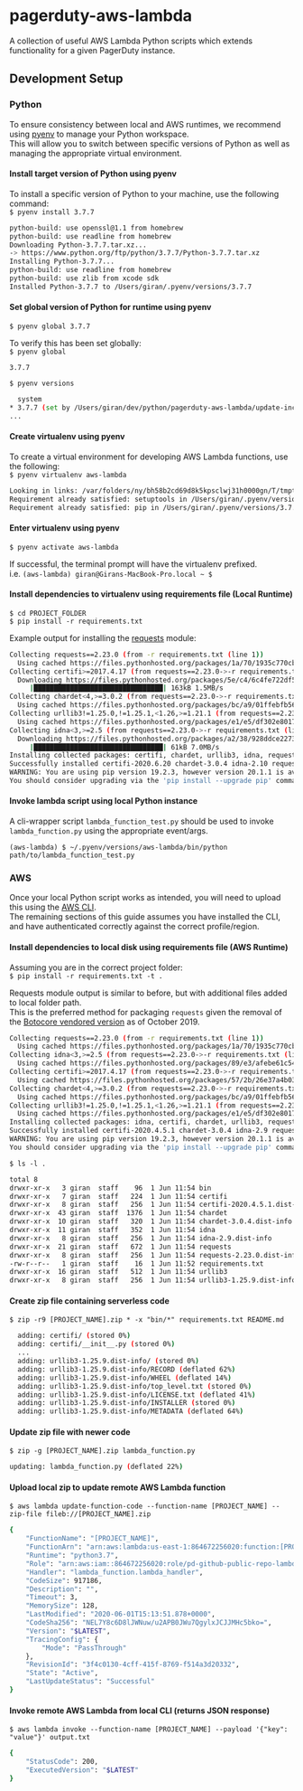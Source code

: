 # pagerduty-aws-lambda

A collection of useful AWS Lambda Python scripts which extends functionality for a given PagerDuty instance.

## Development Setup

### Python

To ensure consistency between local and AWS runtimes, we recommend using [pyenv](https://github.com/pyenv/pyenv) to manage your Python workspace.  
This will allow you to switch between specific versions of Python as well as managing the appropriate virtual environment.

#### Install target version of Python using pyenv

To install a specific version of Python to your machine, use the following command:  
`$ pyenv install 3.7.7`

```bash
python-build: use openssl@1.1 from homebrew
python-build: use readline from homebrew
Downloading Python-3.7.7.tar.xz...
-> https://www.python.org/ftp/python/3.7.7/Python-3.7.7.tar.xz
Installing Python-3.7.7...
python-build: use readline from homebrew
python-build: use zlib from xcode sdk
Installed Python-3.7.7 to /Users/giran/.pyenv/versions/3.7.7
```

#### Set global version of Python for runtime using pyenv

`$ pyenv global 3.7.7`

To verify this has been set globally:  
`$ pyenv global`

```
3.7.7
```

`$ pyenv versions`

```bash
  system
* 3.7.7 (set by /Users/giran/dev/python/pagerduty-aws-lambda/update-incident-urgency/.python-version)
...
```

#### Create virtualenv using pyenv

To create a virtual environment for developing AWS Lambda functions, use the following:  
`$ pyenv virtualenv aws-lambda`

```bash
Looking in links: /var/folders/ny/bh58b2cd69d8k5kpsclwj31h0000gn/T/tmpttg4jtds
Requirement already satisfied: setuptools in /Users/giran/.pyenv/versions/3.7.7/envs/aws-lambda/lib/python3.7/site-packages (41.2.0)
Requirement already satisfied: pip in /Users/giran/.pyenv/versions/3.7.7/envs/aws-lambda/lib/python3.7/site-packages (19.2.3)
```

#### Enter virtualenv using pyenv

`$ pyenv activate aws-lambda`

If successful, the terminal prompt will have the virtualenv prefixed.  
i.e. `(aws-lambda) giran@Girans-MacBook-Pro.local ~ $`

#### Install dependencies to virtualenv using requirements file (Local Runtime)

`$ cd PROJECT_FOLDER`  
`$ pip install -r requirements.txt`

Example output for installing the [requests](https://requests.readthedocs.io/en/master/) module:

```bash
Collecting requests==2.23.0 (from -r requirements.txt (line 1))
  Using cached https://files.pythonhosted.org/packages/1a/70/1935c770cb3be6e3a8b78ced23d7e0f3b187f5cbfab4749523ed65d7c9b1/requests-2.23.0-py2.py3-none-any.whl
Collecting certifi>=2017.4.17 (from requests==2.23.0->-r requirements.txt (line 1))
  Downloading https://files.pythonhosted.org/packages/5e/c4/6c4fe722df5343c33226f0b4e0bb042e4dc13483228b4718baf286f86d87/certifi-2020.6.20-py2.py3-none-any.whl (156kB)
     |████████████████████████████████| 163kB 1.5MB/s
Collecting chardet<4,>=3.0.2 (from requests==2.23.0->-r requirements.txt (line 1))
  Using cached https://files.pythonhosted.org/packages/bc/a9/01ffebfb562e4274b6487b4bb1ddec7ca55ec7510b22e4c51f14098443b8/chardet-3.0.4-py2.py3-none-any.whl
Collecting urllib3!=1.25.0,!=1.25.1,<1.26,>=1.21.1 (from requests==2.23.0->-r requirements.txt (line 1))
  Using cached https://files.pythonhosted.org/packages/e1/e5/df302e8017440f111c11cc41a6b432838672f5a70aa29227bf58149dc72f/urllib3-1.25.9-py2.py3-none-any.whl
Collecting idna<3,>=2.5 (from requests==2.23.0->-r requirements.txt (line 1))
  Downloading https://files.pythonhosted.org/packages/a2/38/928ddce2273eaa564f6f50de919327bf3a00f091b5baba8dfa9460f3a8a8/idna-2.10-py2.py3-none-any.whl (58kB)
     |████████████████████████████████| 61kB 7.0MB/s
Installing collected packages: certifi, chardet, urllib3, idna, requests
Successfully installed certifi-2020.6.20 chardet-3.0.4 idna-2.10 requests-2.23.0 urllib3-1.25.9
WARNING: You are using pip version 19.2.3, however version 20.1.1 is available.
You should consider upgrading via the 'pip install --upgrade pip' command.
```

#### Invoke lambda script using local Python instance

A cli-wrapper script `lambda_function_test.py` should be used to invoke `lambda_function.py` using the appropriate event/args.

`(aws-lambda) $ ~/.pyenv/versions/aws-lambda/bin/python path/to/lambda_function_test.py`

### AWS

Once your local Python script works as intended, you will need to upload this using the [AWS CLI](https://docs.aws.amazon.com/cli/latest/userguide/install-cliv2.html).  
The remaining sections of this guide assumes you have installed the CLI, and have authenticated correctly against the correct profile/region.

#### Install dependencies to local disk using requirements file (AWS Runtime)

Assuming you are in the correct project folder:  
`$ pip install -r requirements.txt -t .`

Requests module output is similar to before, but with additional files added to local folder path.  
This is the preferred method for packaging `requests` given the removal of the [Botocore vendored version](https://aws.amazon.com/blogs/developer/removing-the-vendored-version-of-requests-from-botocore/) as of October 2019.

```bash
Collecting requests==2.23.0 (from -r requirements.txt (line 1))
  Using cached https://files.pythonhosted.org/packages/1a/70/1935c770cb3be6e3a8b78ced23d7e0f3b187f5cbfab4749523ed65d7c9b1/requests-2.23.0-py2.py3-none-any.whl
Collecting idna<3,>=2.5 (from requests==2.23.0->-r requirements.txt (line 1))
  Using cached https://files.pythonhosted.org/packages/89/e3/afebe61c546d18fb1709a61bee788254b40e736cff7271c7de5de2dc4128/idna-2.9-py2.py3-none-any.whl
Collecting certifi>=2017.4.17 (from requests==2.23.0->-r requirements.txt (line 1))
  Using cached https://files.pythonhosted.org/packages/57/2b/26e37a4b034800c960a00c4e1b3d9ca5d7014e983e6e729e33ea2f36426c/certifi-2020.4.5.1-py2.py3-none-any.whl
Collecting chardet<4,>=3.0.2 (from requests==2.23.0->-r requirements.txt (line 1))
  Using cached https://files.pythonhosted.org/packages/bc/a9/01ffebfb562e4274b6487b4bb1ddec7ca55ec7510b22e4c51f14098443b8/chardet-3.0.4-py2.py3-none-any.whl
Collecting urllib3!=1.25.0,!=1.25.1,<1.26,>=1.21.1 (from requests==2.23.0->-r requirements.txt (line 1))
  Using cached https://files.pythonhosted.org/packages/e1/e5/df302e8017440f111c11cc41a6b432838672f5a70aa29227bf58149dc72f/urllib3-1.25.9-py2.py3-none-any.whl
Installing collected packages: idna, certifi, chardet, urllib3, requests
Successfully installed certifi-2020.4.5.1 chardet-3.0.4 idna-2.9 requests-2.23.0 urllib3-1.25.9
WARNING: You are using pip version 19.2.3, however version 20.1.1 is available.
You should consider upgrading via the 'pip install --upgrade pip' command.
```

`$ ls -l .`

```bash
total 8
drwxr-xr-x   3 giran  staff    96  1 Jun 11:54 bin
drwxr-xr-x   7 giran  staff   224  1 Jun 11:54 certifi
drwxr-xr-x   8 giran  staff   256  1 Jun 11:54 certifi-2020.4.5.1.dist-info
drwxr-xr-x  43 giran  staff  1376  1 Jun 11:54 chardet
drwxr-xr-x  10 giran  staff   320  1 Jun 11:54 chardet-3.0.4.dist-info
drwxr-xr-x  11 giran  staff   352  1 Jun 11:54 idna
drwxr-xr-x   8 giran  staff   256  1 Jun 11:54 idna-2.9.dist-info
drwxr-xr-x  21 giran  staff   672  1 Jun 11:54 requests
drwxr-xr-x   8 giran  staff   256  1 Jun 11:54 requests-2.23.0.dist-info
-rw-r--r--   1 giran  staff    16  1 Jun 11:52 requirements.txt
drwxr-xr-x  16 giran  staff   512  1 Jun 11:54 urllib3
drwxr-xr-x   8 giran  staff   256  1 Jun 11:54 urllib3-1.25.9.dist-info
```

#### Create zip file containing serverless code

`$ zip -r9 [PROJECT_NAME].zip * -x "bin/*" requirements.txt README.md`

```bash
  adding: certifi/ (stored 0%)
  adding: certifi/__init__.py (stored 0%)
  ...
  adding: urllib3-1.25.9.dist-info/ (stored 0%)
  adding: urllib3-1.25.9.dist-info/RECORD (deflated 62%)
  adding: urllib3-1.25.9.dist-info/WHEEL (deflated 14%)
  adding: urllib3-1.25.9.dist-info/top_level.txt (stored 0%)
  adding: urllib3-1.25.9.dist-info/LICENSE.txt (deflated 41%)
  adding: urllib3-1.25.9.dist-info/INSTALLER (stored 0%)
  adding: urllib3-1.25.9.dist-info/METADATA (deflated 64%)
```

#### Update zip file with newer code

`$ zip -g [PROJECT_NAME].zip lambda_function.py`

```bash
updating: lambda_function.py (deflated 22%)
```

#### Upload local zip to update remote AWS Lambda function

`$ aws lambda update-function-code --function-name [PROJECT_NAME] --zip-file fileb://[PROJECT_NAME].zip`

```bash
{
    "FunctionName": "[PROJECT_NAME]",
    "FunctionArn": "arn:aws:lambda:us-east-1:864672256020:function:[PROJECT_NAME]",
    "Runtime": "python3.7",
    "Role": "arn:aws:iam::864672256020:role/pd-github-public-repo-lambda",
    "Handler": "lambda_function.lambda_handler",
    "CodeSize": 917186,
    "Description": "",
    "Timeout": 3,
    "MemorySize": 128,
    "LastModified": "2020-06-01T15:13:51.878+0000",
    "CodeSha256": "NEL7Y8c6D8lJWNuw/u2APB0JWu7QgylxJCJJMHc5bko=",
    "Version": "$LATEST",
    "TracingConfig": {
        "Mode": "PassThrough"
    },
    "RevisionId": "3f4c0130-4cff-415f-8769-f514a3d20332",
    "State": "Active",
    "LastUpdateStatus": "Successful"
}
```

#### Invoke remote AWS Lambda from local CLI (returns JSON response)

`$ aws lambda invoke --function-name [PROJECT_NAME] --payload '{"key": "value"}' output.txt`

```bash
{
    "StatusCode": 200,
    "ExecutedVersion": "$LATEST"
}
```
